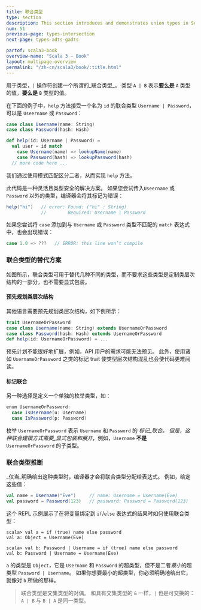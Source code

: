 ```yaml
---
title: 联合类型
type: section
description: This section introduces and demonstrates union types in Scala 3.
num: 51
previous-page: types-intersection
next-page: types-adts-gadts

partof: scala3-book
overview-name: "Scala 3 — Book"
layout: multipage-overview
permalink: "/zh-cn/scala3/book/:title.html"
---
```



用于类型，`|` 操作符创建一个所谓的_联合类型_。
类型 `A | B` 表示**要么是** `A` 类型的值，**要么是** `B` 类型的值。

在下面的例子中，`help` 方法接受一个名为 `id` 的联合类型 `Username | Password`，可以是 `Useername` 或 `Password`：

```scala
case class Username(name: String)
case class Password(hash: Hash)

def help(id: Username | Password) =
  val user = id match
    case Username(name) => lookupName(name)
    case Password(hash) => lookupPassword(hash)
  // more code here ...
```

我们通过使用模式匹配区分二者，从而实现 `help` 方法。

此代码是一种灵活且类型安全的解决方案。
如果您尝试传入`Useername` 或 `Password` 以外的类型，编译器会将其标记为错误：

```scala
help("hi")   // error: Found: ("hi" : String)
             //        Required: Username | Password
```

如果您尝试将 `case` 添加到与 `Username` 或 `Password` 类型不匹配的 `match` 表达式中，也会出现错误：

```scala
case 1.0 => ???   // ERROR: this line won’t compile
```

### 联合类型的替代方案

如图所示，联合类型可用于替代几种不同的类型，而不要求这些类型是定制类层次结构的一部分，也不需要显式包装。

#### 预先规划类层次结构

其他语言需要预先规划类层次结构，如下例所示：

```scala
trait UsernameOrPassword
case class Username(name: String) extends UsernameOrPassword
case class Password(hash: Hash) extends UsernameOrPassword
def help(id: UsernameOrPassword) = ...
```

预先计划不能很好地扩展，例如，API 用户的需求可能无法预见。
此外，使用诸如 `UsernameOrPassword` 之类的标记 trait 使类型层次结构混乱也会使代码更难阅读。

#### 标记联合

另一种选择是定义一个单独的枚举类型，如：

```scala
enum UsernameOrPassword:
  case IsUsername(u: Username)
  case IsPassword(p: Password)
```

枚举 `UsernameOrPassword` 表示 `Username` 和 `Password` 的 _标记_联合。
但是，这种联合建模方式需要_显式包装和展开_，例如，`Username` **不是** `UsernameOrPassword` 的子类型。

### 联合类型推断

_仅当_明确给出这种类型时，编译器才会将联合类型分配给表达式。
例如，给定这些值：

```scala
val name = Username("Eve")     // name: Username = Username(Eve)
val password = Password(123)   // password: Password = Password(123)
```

这个 REPL 示例展示了在将变量绑定到 `if`/`else` 表达式的结果时如何使用联合类型：

````
scala> val a = if (true) name else password
val a: Object = Username(Eve)

scala> val b: Password | Username = if (true) name else password
val b: Password | Username = Username(Eve)
````

`a` 的类型是 `Object`，它是 `Username` 和 `Password` 的超类型，但不是二者*最小*的超类型 `Password | Username`。
如果你想要最小的超类型，你必须明确地给出它，就像对 `b` 所做的那样。

> 联合类型是交集类型的对偶。
> 和具有交集类型的 `&` 一样，`|` 也是可交换的：`A | B` 与 `B | A` 是同一类型。

